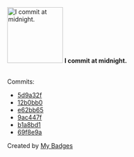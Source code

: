 <img src="https://my-badges.github.io/my-badges/midnight-commits.png" alt="I commit at midnight." title="I commit at midnight." width="128">
<strong>I commit at midnight.</strong>
<br><br>

Commits:

- <a href="https://github.com/dwesh163/ict-bot/commit/5d9a32f6e9add22bf388d92e82b1b7e381cd25df">5d9a32f</a>
- <a href="https://github.com/dwesh163/ict-bot/commit/12b0bb0924972120208c769abec07f96ca6bfed1">12b0bb0</a>
- <a href="https://github.com/dwesh163/ict-bot/commit/e62bb6528360f3376ceca2179955bd2d73052fec">e62bb65</a>
- <a href="https://github.com/dwesh163/ict-bot/commit/9ac447ff454b9069781b412066bf928b964e0c23">9ac447f</a>
- <a href="https://github.com/dwesh163/pictures/commit/b1a8bd139f469814f86381a3fe7b460cc2a4f835">b1a8bd1</a>
- <a href="https://github.com/dwesh163/pictures/commit/69f8e9a7f5e175f2ca8f9dcdc5af3e308a341592">69f8e9a</a>


Created by <a href="https://github.com/my-badges/my-badges">My Badges</a>